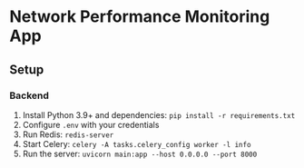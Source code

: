 # Network Performance Monitoring App

## Setup

### Backend
1. Install Python 3.9+ and dependencies: `pip install -r requirements.txt`
2. Configure `.env` with your credentials
3. Run Redis: `redis-server`
4. Start Celery: `celery -A tasks.celery_config worker -l info`
5. Run the server: `uvicorn main:app --host 0.0.0.0 --port 8000`
